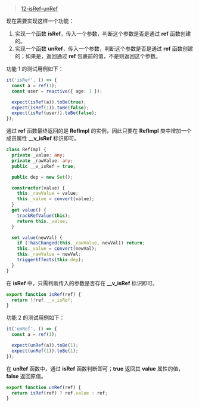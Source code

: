 > [12-isRef-unRef](https://github.com/Atlanstis/mini-vue/tree/12-isRef-unRef)

现在需要实现这样一个功能：

1. 实现一个函数 **isRef**，传入一个参数，判断这个参数是否是通过 **ref** 函数创建的。
2. 实现一个函数 **unRef**，传入一个参数，判断这个参数是否是通过 **ref** 函数创建的；如果是，返回通过 **ref** 包裹前的值，不是则返回这个参数。

功能 1 的测试用例如下：

```typescript
it('isRef', () => {
  const a = ref(1);
  const user = reactive({ age: 1 });

  expect(isRef(a)).toBe(true);
  expect(isRef(1)).toBe(false);
  expect(isRef(user)).toBe(false);
});
```

通过 **ref** 函数最终返回的是 **RefImpl** 的实例，因此只要在 **RefImpl** 类中增加一个成员属性 **\_\_v_isRef** 标识即可。

```typescript
class RefImpl {
  private _value: any;
  private _rawValue: any;
  public __v_isRef = true;

  public dep = new Set();

  constructor(value) {
    this._rawValue = value;
    this._value = convert(value);
  }
  get value() {
    trackRefValue(this);
    return this._value;
  }

  set value(newVal) {
    if (!hasChanged(this._rawValue, newVal)) return;
    this._value = convert(newVal);
    this._rawValue = newVal;
    triggerEffects(this.dep);
  }
}
```

在 **isRef** 中，只需判断传入的参数是否存在 **\_\_v_isRef** 标识即可。

```typescript
export function isRef(ref) {
  return !!ref.__v_isRef;
}
```

功能 2 的测试用例如下：

```typescript
it('unRef', () => {
  const a = ref(1);

  expect(unRef(a)).toBe(1);
  expect(unRef(1)).toBe(1);
});
```

在 **unRef** 函数中，通过 **isRef** 函数判断即可；**true** 返回其 **value** 属性的值，**false** 返回原值。

```typescript
export function unRef(ref) {
  return isRef(ref) ? ref.value : ref;
}
```
